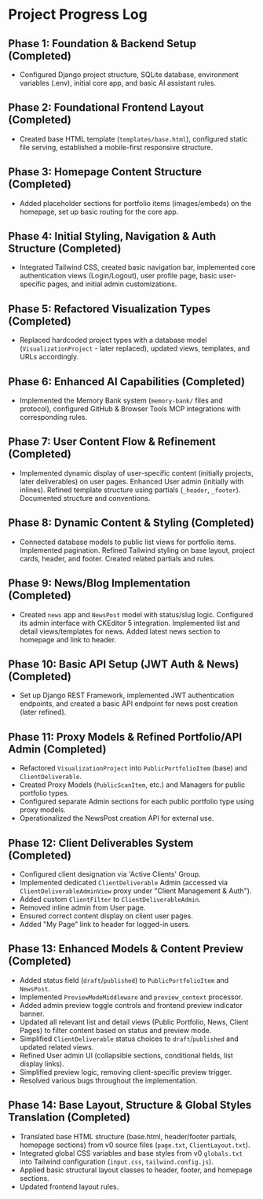 # Project Progress Log

## Phase 1: Foundation & Backend Setup (Completed)
- Configured Django project structure, SQLite database, environment variables (.env), initial core app, and basic AI assistant rules.

## Phase 2: Foundational Frontend Layout (Completed)
- Created base HTML template (`templates/base.html`), configured static file serving, established a mobile-first responsive structure.

## Phase 3: Homepage Content Structure (Completed)
- Added placeholder sections for portfolio items (images/embeds) on the homepage, set up basic routing for the core app.

## Phase 4: Initial Styling, Navigation & Auth Structure (Completed)
- Integrated Tailwind CSS, created basic navigation bar, implemented core authentication views (Login/Logout), user profile page, basic user-specific pages, and initial admin customizations.

## Phase 5: Refactored Visualization Types (Completed)
- Replaced hardcoded project types with a database model (`VisualizationProject` - later replaced), updated views, templates, and URLs accordingly.

## Phase 6: Enhanced AI Capabilities (Completed)
- Implemented the Memory Bank system (`memory-bank/` files and protocol), configured GitHub & Browser Tools MCP integrations with corresponding rules.

## Phase 7: User Content Flow & Refinement (Completed)
- Implemented dynamic display of user-specific content (initially projects, later deliverables) on user pages. Enhanced User admin (initially with inlines). Refined template structure using partials (`_header`, `_footer`). Documented structure and conventions.

## Phase 8: Dynamic Content & Styling (Completed)
- Connected database models to public list views for portfolio items. Implemented pagination. Refined Tailwind styling on base layout, project cards, header, and footer. Created related partials and rules.

## Phase 9: News/Blog Implementation (Completed)
- Created `news` app and `NewsPost` model with status/slug logic. Configured its admin interface with CKEditor 5 integration. Implemented list and detail views/templates for news. Added latest news section to homepage and link to header.

## Phase 10: Basic API Setup (JWT Auth & News) (Completed)
- Set up Django REST Framework, implemented JWT authentication endpoints, and created a basic API endpoint for news post creation (later refined).

## Phase 11: Proxy Models & Refined Portfolio/API Admin (Completed)
- Refactored `VisualizationProject` into `PublicPortfolioItem` (base) and `ClientDeliverable`. 
- Created Proxy Models (`PublicScanItem`, etc.) and Managers for public portfolio types.
- Configured separate Admin sections for each public portfolio type using proxy models.
- Operationalized the NewsPost creation API for external use.

## Phase 12: Client Deliverables System (Completed)
- Configured client designation via 'Active Clients' Group.
- Implemented dedicated `ClientDeliverable` Admin (accessed via `ClientDeliverableAdminView` proxy under "Client Management & Auth").
- Added custom `ClientFilter` to `ClientDeliverableAdmin`.
- Removed inline admin from User page.
- Ensured correct content display on client user pages.
- Added "My Page" link to header for logged-in users.

## Phase 13: Enhanced Models & Content Preview (Completed)
- Added status field (`draft`/`published`) to `PublicPortfolioItem` and `NewsPost`.
- Implemented `PreviewModeMiddleware` and `preview_context` processor.
- Added admin preview toggle controls and frontend preview indicator banner.
- Updated all relevant list and detail views (Public Portfolio, News, Client Pages) to filter content based on status and preview mode.
- Simplified `ClientDeliverable` status choices to `draft`/`published` and updated related views.
- Refined User admin UI (collapsible sections, conditional fields, list display links).
- Simplified preview logic, removing client-specific preview trigger.
- Resolved various bugs throughout the implementation.

## Phase 14: Base Layout, Structure & Global Styles Translation (Completed)
- Translated base HTML structure (base.html, header/footer partials, homepage sections) from v0 source files (`page.txt`, `ClientLayout.txt`).
- Integrated global CSS variables and base styles from v0 `globals.txt` into Tailwind configuration (`input.css`, `tailwind.config.js`).
- Applied basic structural layout classes to header, footer, and homepage sections.
- Updated frontend layout rules.


